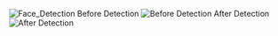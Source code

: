 ![Face_Detection](https://github.com/qwertysbk/OpenCV_Projects/assets/107026373/fa76b6a8-ec0a-47d5-9c6f-47fc9322257d)
Before Detection
![Before Detection](https://github.com/qwertysbk/OpenCV_Projects/assets/107026373/1c082879-01f4-474c-9a45-a438154dd2f2)
After Detection
![After Detection](https://github.com/qwertysbk/OpenCV_Projects/assets/107026373/f32358b3-59a4-4dc1-8120-d5632f73b57a)
